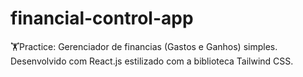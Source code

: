 # financial-control-app
🏋️Practice: Gerenciador de financias (Gastos e Ganhos) simples. Desenvolvido com React.js estilizado com a biblioteca Tailwind CSS.
